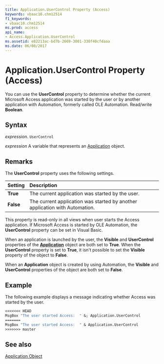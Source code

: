 ```yaml
---
title: Application.UserControl Property (Access)
keywords: vbaac10.chm12514
f1_keywords:
- vbaac10.chm12514
ms.prod: access
api_name:
- Access.Application.UserControl
ms.assetid: e82213ac-bd7b-2669-3001-330f40cfdaaa
ms.date: 06/08/2017
---
```



# Application.UserControl Property (Access)

You can use the  **UserControl** property to determine whether the current Microsoft Access application was started by the user or by another application with Automation, formerly called OLE Automation. Read/write **Boolean**.


## Syntax

 _expression_. `UserControl`

 _expression_ A variable that represents an [Application](./Access.Application.md) object.


## Remarks

The  **UserControl** property uses the following settings.



|**Setting**|**Description**|
|:-----|:-----|
|**True**|The current application was started by the user.|
|**False**|The current application was started by another application with Automation.|

This property is read-only in all views when user starts the Access application. If Microsoft Access is started by OLE Automation, the  **UserControl** property can be set in Visual Basic.

When an application is launched by the user, the  **Visible** and **UserControl** properties of the **[Application](Access.Application.md)** object are both set to **True**. When the **UserControl** property is set to **True**, it isn't possible to set the **Visible** property of the object to **False**.

When an  **Application** object is created by using Automation, the **Visible** and **UserControl** properties of the object are both set to **False**.


## Example

The following example displays a message indicating whether Access was started by the user.


```vb
<<<<<<< HEAD
MsgBox "The user started Access:  " &; Application.UserControl
=======
MsgBox "The user started Access:  " & Application.UserControl
>>>>>>> master
```


## See also


[Application Object](Access.Application.md)

